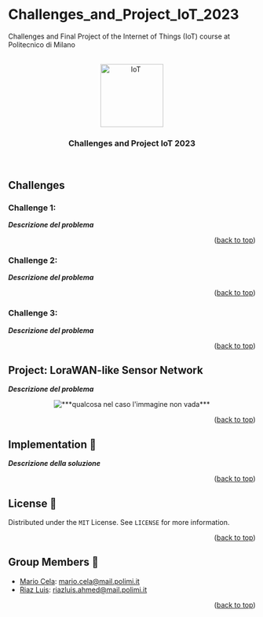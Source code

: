 # Challenges_and_Project_IoT_2023
Challenges and Final Project of the Internet of Things (IoT) course at Politecnico di Milano


<a name="readme-top"></a>

<!-- PROJECT LOGO -->
<br />
<div align="center">
  <a href="https://github.com/MarioCela/Challenges_and_Project_IoT_2023">
    <img src="images/iot.png" alt="IoT" width="128">
  </a>

<h3 align="center">Challenges and Project IoT 2023</h3>
<br />
</div>

<!-- ABOUT THE PROJECT -->
## Challenges

### Challenge 1:

***Descrizione del problema***

<p align="right">(<a href="#readme-top">back to top</a>)</p>

### Challenge 2:

***Descrizione del problema***

<p align="right">(<a href="#readme-top">back to top</a>)</p>

### Challenge 3:

***Descrizione del problema***

<p align="right">(<a href="#readme-top">back to top</a>)</p>

## Project: LoraWAN-like Sensor Network

***Descrizione del problema***

<p align="center">
  <img src="***Immagine contestuale***" alt="***qualcosa nel caso l'immagine non vada***"/>
</p>

<p align="right">(<a href="#readme-top">back to top</a>)</p>

## Implementation 🎯

***Descrizione della soluzione***

<p align="right">(<a href="#readme-top">back to top</a>)</p>

<!-- LICENSE -->
## License 📄

Distributed under the `MIT` License. See `LICENSE` for more information.

<p align="right">(<a href="#readme-top">back to top</a>)</p>



<!-- CONTACT -->
## Group Members 👥

* [Mario Cela](https://github.com/MarioCela): mario.cela@mail.polimi.it
* [Riaz Luis](https://github.com/riuls): riazluis.ahmed@mail.polimi.it

<p align="right">(<a href="#readme-top">back to top</a>)</p>
